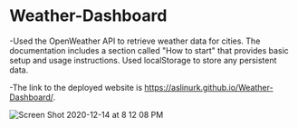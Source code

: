 # Weather-Dashboard

-Used the OpenWeather API to retrieve weather data for cities. The documentation includes a section called "How to start" that provides basic setup and usage instructions. Used localStorage to store any persistent data.

-The link to the deployed website is https://aslinurk.github.io/Weather-Dashboard/.

![Screen Shot 2020-12-14 at 8 12 08 PM](https://user-images.githubusercontent.com/59800707/102155029-aca51700-3e48-11eb-935b-e1fa9965766e.png)
